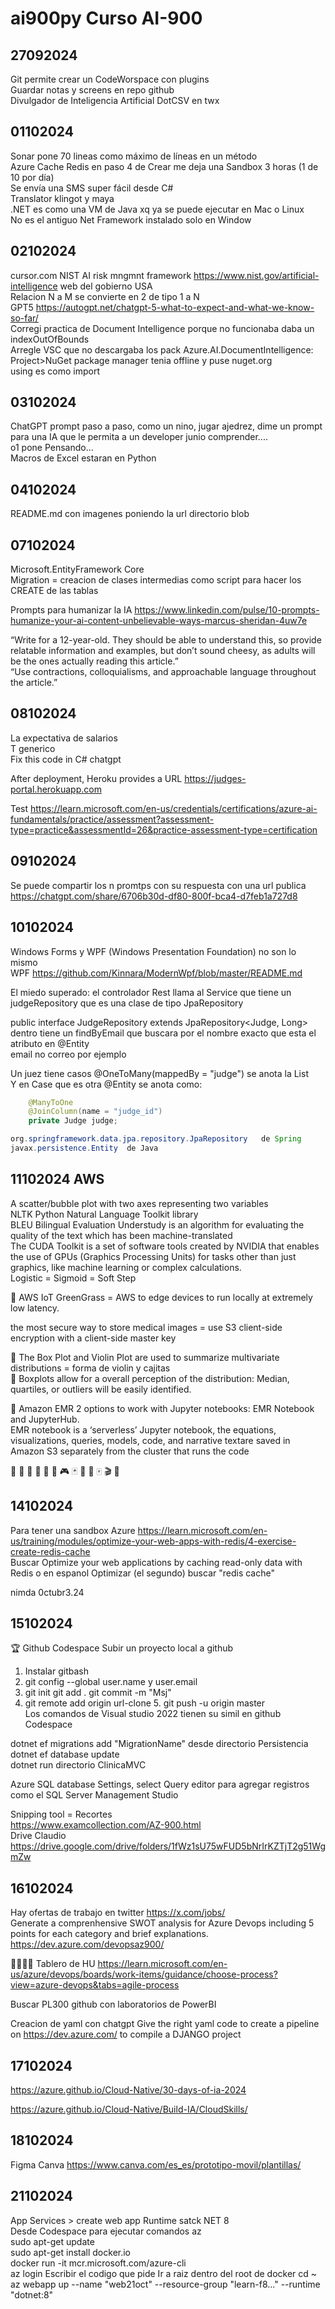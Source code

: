 # ai900py Curso AI-900

## 27092024

Git permite crear un CodeWorspace con plugins<br/>
Guardar notas y screens en repo github<br/>
Divulgador de Inteligencia Artificial DotCSV en twx<br/>

## 01102024

Sonar pone 70 lineas como máximo de líneas en un método<br/>
Azure Cache Redis en paso 4 de Crear me deja una Sandbox 3 horas (1 de 10 por día)<br/>
Se envía una SMS super fácil desde C#<br/>
Translator klingot y maya<br/>
.NET es como una VM de Java xq ya se puede ejecutar en Mac o Linux<br/>
No es el antiguo Net Framework instalado solo en Window<br/>

## 02102024

cursor.com
NIST AI risk mngmnt framework https://www.nist.gov/artificial-intelligence web del gobierno USA<br/>
Relacion N a M se convierte en 2 de tipo 1 a N<br/>
GPT5 https://autogpt.net/chatgpt-5-what-to-expect-and-what-we-know-so-far/<br/>
Corregi practica de Document Intelligence porque no funcionaba daba un indexOutOfBounds<br/>
Arregle VSC que no descargaba los pack Azure.AI.DocumentIntelligence: Project>NuGet package manager tenia offline y puse nuget.org<br/>
using es como import

## 03102024

ChatGPT prompt paso a paso, como un nino, jugar ajedrez, dime un prompt para una IA que le permita a un developer junio comprender....<br/>
o1 pone Pensando...<br/>
Macros de Excel estaran en Python<br/>

## 04102024

README.md con imagenes poniendo la url directorio blob<br/>

## 07102024

Microsoft.EntityFramework Core<br/>
Migration = creacion de clases intermedias como script para hacer los CREATE de las tablas<br/>

Prompts para humanizar la IA https://www.linkedin.com/pulse/10-prompts-humanize-your-ai-content-unbelievable-ways-marcus-sheridan-4uw7e

“Write for a 12-year-old. They should be able to understand this, so provide relatable information and examples, but don’t sound cheesy, as adults will be the ones actually reading this article.”<br/>
“Use contractions, colloquialisms, and approachable language throughout the article.”<br/>

## 08102024

La expectativa de salarios<br/>
T generico<br/>
Fix this code in C#  chatgpt<br/>

After deployment, Heroku provides a URL https://judges-portal.herokuapp.com<br/>

Test
https://learn.microsoft.com/en-us/credentials/certifications/azure-ai-fundamentals/practice/assessment?assessment-type=practice&assessmentId=26&practice-assessment-type=certification

## 09102024

Se puede compartir los n promtps con su respuesta con una url publica<br/>
https://chatgpt.com/share/6706b30d-df80-800f-bca4-d7feb1a727d8

## 10102024

Windows Forms y WPF (Windows Presentation Foundation) no son lo mismo<br/>
WPF https://github.com/Kinnara/ModernWpf/blob/master/README.md

El miedo superado: el controlador Rest llama al Service que tiene un judgeRepository que es una clase de tipo JpaRepository

public interface JudgeRepository extends JpaRepository<Judge, Long> <br/>
dentro tiene un findByEmail que buscara por el nombre exacto que esta el atributo en @Entity<br/>
email no correo por ejemplo<br/>

Un juez tiene casos @OneToMany(mappedBy = "judge") se anota la List<Case><br/>
Y en Case que es otra @Entity se anota como:<br/>

```java
    @ManyToOne
    @JoinColumn(name = "judge_id")
    private Judge judge;
```

```java
org.springframework.data.jpa.repository.JpaRepository   de Spring
javax.persistence.Entity  de Java
```

## 11102024 AWS

A scatter/bubble plot with two axes representing two variables<br/>
NLTK Python Natural Language Toolkit library<br/>
BLEU Bilingual Evaluation Understudy is an algorithm for evaluating the quality of the text which has been machine-translated<br/>
The CUDA Toolkit is a set of software tools created by NVIDIA that enables the use of GPUs (Graphics Processing Units) for tasks other than just graphics, like machine learning or complex calculations.<br/>
Logistic = Sigmoid = Soft Step

👾 AWS IoT GreenGrass = AWS to edge devices to run locally at extremely low latency. 

the most secure way to store medical images = use S3 client-side encryption with a client-side master key

👾 The Box Plot and Violin Plot are used to summarize multivariate distributions = forma de violin y cajitas<br/>
👾 Boxplots allow for a overall perception of the distribution: Median, quartiles, or outliers will be easily identified.<br/>

💎 Amazon EMR 2 options to work with Jupyter notebooks: EMR Notebook and JupyterHub. <br/>
EMR notebook is a ‘serverless’ Jupyter notebook, the equations, visualizations, queries, models, code, and narrative textare saved in Amazon S3 separately from the cluster that runs the code<br/>

💎 💍  🎼 🎹 🎻 👾 🎮 🃏  🎲 🎯 🀄 🎬 📝

## 14102024
Para tener una sandbox Azure https://learn.microsoft.com/en-us/training/modules/optimize-your-web-apps-with-redis/4-exercise-create-redis-cache<br/>
Buscar Optimize your web applications by caching read-only data with Redis o en espanol Optimizar (el segundo)  buscar "redis cache"<br/>

nimda 0ctubr3.24

## 15102024

🏆 Github Codespace
Subir un proyecto local a github <br/>
1. Instalar gitbash <br/>
2. git config --global user.name   y  user.email<br/>
3. git init   git add .   git commit -m "Msj"<br/>
4. git remote add origin url-clone  5. git push -u origin master<br/>
Los comandos de Visual studio 2022 tienen su simil en github Codespace

dotnet ef migrations add "MigrationName"     desde directorio Persistencia <br/>
dotnet ef database update <br/>
dotnet run    directorio ClinicaMVC <br/>

Azure SQL database Settings, select Query editor  para agregar registros como el SQL Server Management Studio

Snipping tool = Recortes <br/>
https://www.examcollection.com/AZ-900.html <br/>
Drive Claudio https://drive.google.com/drive/folders/1fWz1sU75wFUD5bNrIrKZTjT2g51WgmZw <br/>

## 16102024
Hay ofertas de trabajo en twitter https://x.com/jobs/ <br/>
Generate a comprenhensive SWOT analysis for Azure Devops including 5 points for each category and brief explanations. <br/>
https://dev.azure.com/devopsaz900/ <br/>

🎴🎴🎴🎴 Tablero de HU
https://learn.microsoft.com/en-us/azure/devops/boards/work-items/guidance/choose-process?view=azure-devops&tabs=agile-process

Buscar PL300 github con laboratorios de PowerBI

Creacion de yaml con chatgpt Give the right yaml code to create a pipeline on https://dev.azure.com/ to compile a DJANGO project

## 17102024

https://azure.github.io/Cloud-Native/30-days-of-ia-2024

https://azure.github.io/Cloud-Native/Build-IA/CloudSkills/


## 18102024
Figma
Canva https://www.canva.com/es_es/prototipo-movil/plantillas/


## 21102024

App Services > create web app  Runtime satck NET 8 <br/>
Desde Codespace para ejecutar comandos az <br/>
sudo apt-get update <br/>
sudo apt-get install docker.io <br/>
docker run -it mcr.microsoft.com/azure-cli <br/>
az login
 Escribir el codigo que pide 
Ir a raiz dentro del root de docker  cd ~  
az webapp up --name "web21oct" --resource-group "learn-f8..." --runtime "dotnet:8" 


